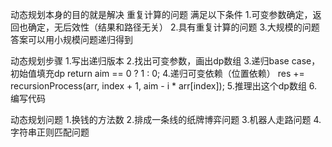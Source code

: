 动态规划本身的目的就是解决 重复计算的问题
满足以下条件
1.可变参数确定，返回也确定，无后效性（结果和路径无关）
2.具有重复计算的问题
3.大规模的问题答案可以用小规模问题递归得到


动态规划步骤
1.写出递归版本
2.找出可变参数，画出dp数组
3.递归base case，初始值填充dp   return aim == 0 ? 1 : 0;
4.递归可变依赖（位置依赖）        res += recursionProcess(arr, index + 1, aim - i * arr[index]);
5.推理出这个dp数组
6.编写代码


动态规划问题
    1.换钱的方法数
    2.排成一条线的纸牌博弈问题
    3.机器人走路问题
    4.字符串正则匹配问题